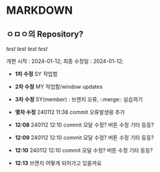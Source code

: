 # MARKDOWN

## ㅇㅁㅇ의 Repository?

_test test_
_test test_

개편 시작 : 2024-01-12;
최종 수정일 : 2024-01-12;

- **1차 수정** SY 작업함
- **2차 수정** MY 작업함/window updates
- **3차 수정** SY(member) : 브랜치 오류, ::merge:: 실습하기

- **몇차 수정** 240112 11:38 commit
  오류발생용 추가

- **12:08** 240112 12:10 commit 모달 수정? 버튼 수정 기타 등등?
- **12:09** 240112 12:10 commit 모달 수정? 버튼 수정 기타 등등?
- **12:10** 240112 12:10 commit 모달 수정? 버튼 수정 기타 등등?

- **12:13** 브랜치 어떻게 되어가고 있을까요
